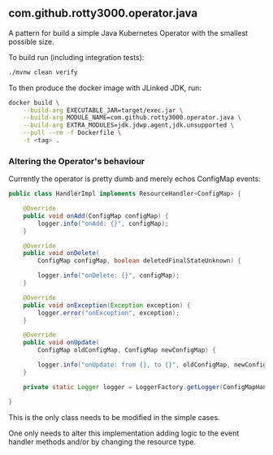 ## com.github.rotty3000.operator.java

A pattern for build a simple Java Kubernetes Operator with the smallest possible size.

To build run (including integration tests):

```bash
./mvnw clean verify
```

To then produce the docker image with JLinked JDK, run:

```bash
docker build \
	--build-arg EXECUTABLE_JAR=target/exec.jar \
	--build-arg MODULE_NAME=com.github.rotty3000.operator.java \
	--build-arg EXTRA_MODULES=jdk.jdwp.agent,jdk.unsupported \
	--pull --rm -f Dockerfile \
	-t <tag> .
```

### Altering the Operator's behaviour

Currently the operator is pretty dumb and merely echos ConfigMap events:

```java
public class HandlerImpl implements ResourceHandler<ConfigMap> {

	@Override
	public void onAdd(ConfigMap configMap) {
		logger.info("onAdd: {}", configMap);
	}

	@Override
	public void onDelete(
		ConfigMap configMap, boolean deletedFinalStateUnknown) {

		logger.info("onDelete: {}", configMap);
	}

	@Override
	public void onException(Exception exception) {
		logger.error("onException", exception);
	}

	@Override
	public void onUpdate(
		ConfigMap oldConfigMap, ConfigMap newConfigMap) {

		logger.info("onUpdate: from {}, to {}", oldConfigMap, newConfigMap);
	}

	private static Logger logger = LoggerFactory.getLogger(ConfigMapHandler.class);

}
```

This is the only class needs to be modified in the simple cases.

One only needs to alter this implementation adding logic to the event handler methods and/or by changing the resource type.